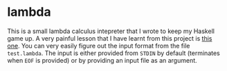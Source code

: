 # lambda

This is a small lambda calculus intepreter that I wrote to keep my Haskell game up. A very painful lesson that I have learnt from this project is [this one](https://stackoverflow.com/questions/9976388/haskell-text-parsec-combinator-choice-doesnt-backtrack). You can very easily figure out the input format from the file `test.lambda`. The input is either provided from `STDIN` by default (terminates when `EOF` is provided) or by providing an input file as an argument.
